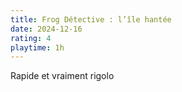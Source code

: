 ```yaml
---
title: Frog Détective : l’île hantée
date: 2024-12-16
rating: 4
playtime: 1h
---
```


Rapide et vraiment rigolo
